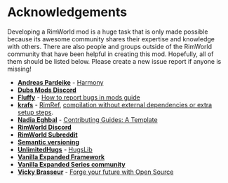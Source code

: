 # Acknowledgements

Developing a RimWorld mod is a huge task that is only made possible because its awesome community shares their expertise and knowledge with others. There are also people and groups outside of the RimWorld community that have been helpful in creating this mod.  Hopefully, all of them should be listed below. Please create a new issue report if anyone is missing!

* **[Andreas Pardeike](https://www.patreon.com/pardeike/posts)** - [Harmony](https://harmony.pardeike.net/)
* **[Dubs Mods Discord](https://discord.gg/bajcjsu)**
* **[Fluffy](https://steamcommunity.com/id/FluffyMods/myworkshopfiles/?appid=294100)** - [How to report bugs in mods guide](https://steamcommunity.com/sharedfiles/filedetails/?id=725234314)
* **[krafs](https://github.com/krafs/)** - [RimRef](https://github.com/krafs/RimRef), [compilation without external dependencies or extra setup steps](https://ludeon.com/forums/index.php?topic=49914.0).
* **[Nadia Eghbal](https://github.com/nayafia)** - [Contributing Guides: A Template](https://github.com/nayafia/contributing-template)
* **[RimWorld Discord](https://discord.gg/rimworld)**
* **[RimWorld Subreddit](https://www.reddit.com/r/RimWorld/)**
* **[Semantic versioning](https://semver.org/)**
* **[UnlimitedHugs](https://github.com/UnlimitedHugs/)** - [HugsLib](https://github.com/UnlimitedHugs/RimworldHugsLib)
* **[Vanilla Expanded Framework](https://steamcommunity.com/sharedfiles/filedetails/?id=2023507013)**
* **[Vanilla Expanded Series community](https://www.patreon.com/oskarpotocki)**
* **[Vicky Brasseur](https://www.vmbrasseur.com)** - [Forge your future with Open Source](https://pragprog.com/titles/vbopens/forge-your-future-with-open-source/)
